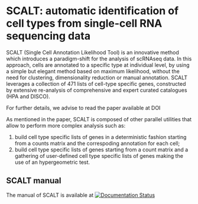 # SCALT: automatic identification of cell types from single-cell RNA sequencing data
SCALT (Single Cell Annotation Likelihood Tool) is an innovative method which introduces a paradigm-shift for the analysis of scRNAseq data. In this approach, cells are annotated to a specific type at individual level, by using a simple but elegant method based on maximum likelihood, without the need for clustering, dimensionality reduction or manual annotation. SCALT leverages a collection of 471 lists of cell-type specific genes, constructed by extensive re-analysis of comprehensive and expert curated catalogues (HPA and DISCO).

For further details, we advise to read the paper available at DOI

As mentioned in the paper, SCALT is composed of other parallel utilities that allow to perform more complex analysis such as:

1. build cell type specific lists of genes in a deterministic fashion starting from a counts matrix and the correspoding annotation for each cell;
2. build cell type specific lists of genes starting from a count matrix and a gathering of user-defined cell type specific lists of genes making the use of an hypergeometric test.


## SCALT manual
The manual of SCALT is available at [![Documentation Status](https://readthedocs.org/projects/capitalcitiesgame/badge/?version=latest)](https://capitalcitiesgame.readthedocs.io/en/latest/?badge=latest)
